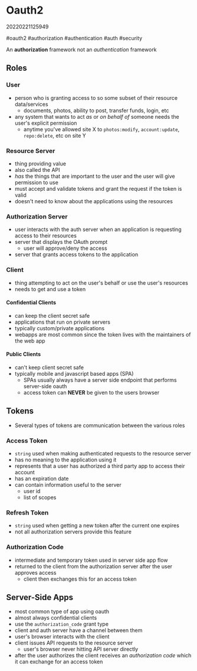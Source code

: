 # Oauth2
20220221125949

#oauth2 #authorization #authentication #auth #security

An **authorization** framework not an *authentication* framework

## Roles

### User
- person who is granting access to so some subset of their resource data/services
    - documents, photos, ability to post, transfer funds, login, etc
- any system that wants to act *as* or *on behalf of* someone needs the user's explicit permission
    - anytime you've allowed site X to `photos:modify`, `account:update`, `repo:delete`, etc on site Y
 
### Resource Server
- thing providing value
- also called the API
- *has* the things that are important to the user and the user will give permission to use
- must accept and validate tokens and grant the request if the token is valid
- doesn't need to know about the applications using the resources

### Authorization Server
- user interacts with the auth server when an application is requesting access to their resources
- server that displays the OAuth prompt
    - user will approve/deny the access
- server that grants access tokens to the application

### Client
- thing attempting to act on the user's behalf or use the user's resources
- needs to get and use a token

#### Confidential Clients
- can keep the client secret safe
- applications that run on private servers
- typically custom/private applications
- webapps are most common since the token lives with the maintainers of the web app

#### Public Clients
- can't keep client secret safe
- typically mobile and javascript based apps (SPA)
    - SPAs usually always have a server side endpoint that performs server-side oauth
    - access token can **NEVER** be given to the users browser

## Tokens
- Several types of tokens are communication between the various roles

### Access Token
- `string` used when making authenticated requests to the resource server
- has no meaning to the application using it
- represents that a user has authorized a third party app to access their account
- has an expiration date
- can contain information useful to the server
    - user id
    - list of scopes

### Refresh Token
- `string` used when getting a new token after the current one expires
- not all authorization servers provide this feature

### Authorization Code
- intermediate and temporary token used in server side app flow
- returned to the client from the authorization server after the user approves access
    - client then exchanges this for an access token

## Server-Side Apps
- most common type of app using oauth
- almost always confidential clients
- use the `authorization_code` grant type
- client and auth server have a channel between them
- user's browser interacts with the client
- client issues API requests to the resource server
    - user's browser never hitting API server directly
- after the user authorizes the client receives an *authorization code* which it can exchange for an access token